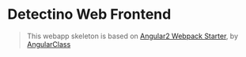 # Detectino Web Frontend

> This webapp skeleton is based on [Angular2 Webpack Starter](https://github.com/AngularClass/angular2-webpack-starter), by [AngularClass](https://github.com/AngularClass)

